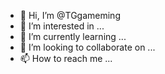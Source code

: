 - 👋 Hi, I’m @TGgameming
- 👀 I’m interested in ...
- 🌱 I’m currently learning ...
- 💞️ I’m looking to collaborate on ...
- 📫 How to reach me ...

<!---
TGgameming/TGgameming is a ✨ special ✨ repository because its `README.md` (this file) appears on your GitHub profile.
You can click the Preview link to take a look at your changes.
--->
